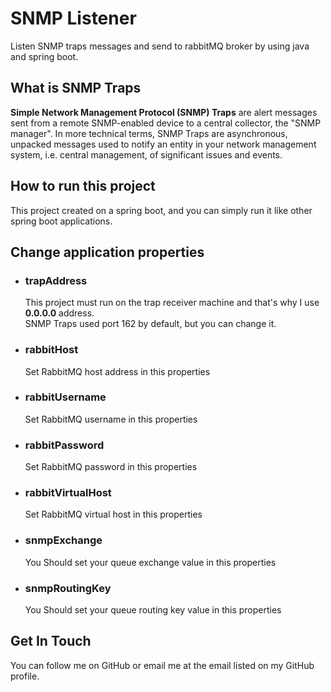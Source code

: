 # SNMP Listener
Listen SNMP traps messages and send to rabbitMQ broker by using java and spring boot.

## What is SNMP Traps
**Simple Network Management Protocol (SNMP) Traps** are alert messages sent from a remote SNMP-enabled device to a central collector, the "SNMP manager". In more technical terms, SNMP Traps are asynchronous, unpacked messages used to notify an entity in your network management system, i.e. central management, of significant issues and events.

## How to run this project
This project created on a spring boot, and you can simply run it like other spring boot applications.

## Change application properties
- ### trapAddress
  This project must run on the trap receiver machine and that's why I use **0.0.0.0** address. <br/>
  SNMP Traps used port 162 by default, but you can change it.

- ### rabbitHost
  Set RabbitMQ host address in this properties

- ### rabbitUsername
  Set RabbitMQ username in this properties

- ### rabbitPassword
  Set RabbitMQ password in this properties

- ### rabbitVirtualHost
  Set RabbitMQ virtual host in this properties

- ### snmpExchange
  You Should set your queue exchange value in this properties

- ### snmpRoutingKey
  You Should set your queue routing key value in this properties

## Get In Touch
  You can follow me on GitHub or email me at the email listed on my GitHub profile.


